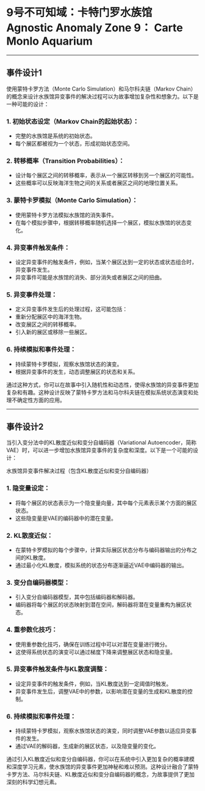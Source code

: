 # 9号不可知域：卡特门罗水族馆 Agnostic Anomaly Zone 9： Carte Monlo Aquarium

---

## 事件设计1

使用蒙特卡罗方法（Monte Carlo Simulation）和马尔科夫链（Markov Chain）的概念来设计水族馆异变事件的解决过程可以为故事增加复杂性和想象力。以下是一种可能的设计：

### 1. 初始状态设定（Markov Chain的起始状态）：
- 完整的水族馆是系统的初始状态。
- 每个展区都被视为一个状态，形成初始状态空间。

### 2. 转移概率（Transition Probabilities）：
- 设计每个展区之间的转移概率，表示从一个展区转移到另一个展区的可能性。
- 这些概率可以反映海洋生物之间的关系或者展区之间的地理位置关系。

### 3. 蒙特卡罗模拟（Monte Carlo Simulation）：
- 使用蒙特卡罗方法模拟水族馆的消失事件。
- 在每个模拟步骤中，根据转移概率随机选择一个展区，模拟水族馆的状态变化。

### 4. 异变事件触发条件：

- 设定异变事件的触发条件，例如，当某个展区达到一定的状态或状态组合时，异变事件发生。
- 异变事件可能是水族馆的消失、部分消失或者展区之间的扭曲。

### 5. 异变事件处理：
- 定义异变事件发生后的处理过程，这可能包括：
- 重新分配展区中的海洋生物。
- 改变展区之间的转移概率。
- 引入新的展区或移除一些展区。

### 6. 持续模拟和事件处理：
- 持续蒙特卡罗模拟，观察水族馆状态的演变。
- 根据异变事件的发生，动态调整展区的状态和关系。

通过这种方式，你可以在故事中引入随机性和动态性，使得水族馆的异变事件更加复杂和有趣。这种设计反映了蒙特卡罗方法和马尔科夫链在模拟系统状态演变和处理不确定性方面的应用。

---

## 事件设计2

当引入变分法中的KL散度近似和变分自编码器（Variational Autoencoder，简称VAE）时，可以进一步增加水族馆异变事件的复杂度和深度。以下是一个可能的设计：

水族馆异变事件解决过程（包含KL散度近似和变分自编码器）
### 1. 隐变量设定：
- 将每个展区的状态表示为一个隐变量向量，其中每个元素表示某个方面的展区状态。
- 这些隐变量是VAE的编码器中的潜在变量。

### 2. KL散度近似：
- 在蒙特卡罗模拟的每个步骤中，计算实际展区状态分布与编码器输出的分布之间的KL散度。
- 通过最小化KL散度，模拟系统的状态分布逐渐逼近VAE中编码器的输出。

### 3. 变分自编码器模型：
- 引入变分自编码器模型，其中包括编码器和解码器。
- 编码器将每个展区的状态映射到潜在空间，解码器将潜在变量重构为展区状态。

### 4. 重参数化技巧：
- 使用重参数化技巧，确保在训练过程中可以对潜在变量进行微分。
- 这使得系统状态的演变可以通过梯度下降来调整展区状态和隐变量。

### 5. 异变事件触发条件与KL散度调整：
- 设定异变事件的触发条件，例如，当KL散度达到一定阈值时触发。
- 异变事件发生后，调整VAE中的参数，以影响潜在变量的生成和KL散度的控制。

### 6. 持续模拟和事件处理：
- 持续蒙特卡罗模拟，观察水族馆状态的演变，同时调整VAE参数以适应异变事件的发生。
- 通过VAE的解码器，生成新的展区状态，以及隐变量的变化。

通过引入KL散度近似和变分自编码器，你可以在系统中引入更加复杂的概率建模和深度学习元素，使水族馆的异变事件更加神秘和难以预测。这种设计融合了蒙特卡罗方法、马尔科夫链、KL散度近似和变分自编码器的概念，为故事提供了更加深刻的科学幻想元素。
